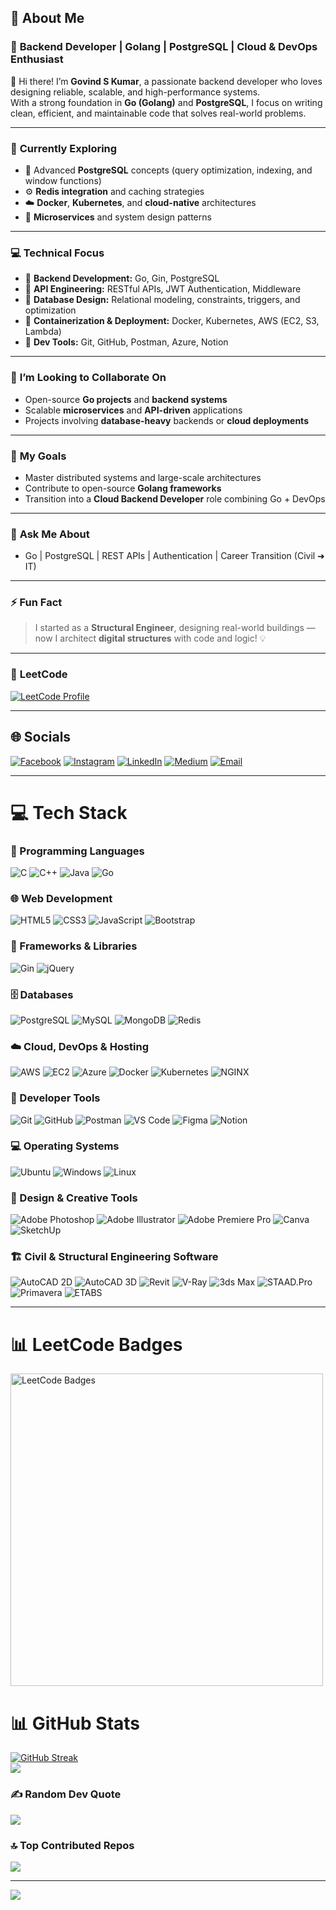 ## 💫 About Me  

### 🚀 **Backend Developer | Golang | PostgreSQL | Cloud & DevOps Enthusiast**

👋 Hi there! I’m **Govind S Kumar**, a passionate backend developer who loves designing reliable, scalable, and high-performance systems.  
With a strong foundation in **Go (Golang)** and **PostgreSQL**, I focus on writing clean, efficient, and maintainable code that solves real-world problems.

---

### 🌱 **Currently Exploring**
- 🧠 Advanced **PostgreSQL** concepts (query optimization, indexing, and window functions)  
- ⚙️ **Redis integration** and caching strategies  
- ☁️ **Docker**, **Kubernetes**, and **cloud-native** architectures  
- 🧩 **Microservices** and system design patterns  

---

### 💻 **Technical Focus**
- 🧱 **Backend Development:** Go, Gin, PostgreSQL  
- 🔗 **API Engineering:** RESTful APIs, JWT Authentication, Middleware  
- 🧮 **Database Design:** Relational modeling, constraints, triggers, and optimization  
- 🐳 **Containerization & Deployment:** Docker, Kubernetes, AWS (EC2, S3, Lambda)  
- 🧰 **Dev Tools:** Git, GitHub, Postman, Azure, Notion  

---

### 🤝 **I’m Looking to Collaborate On**
- Open-source **Go projects** and **backend systems**  
- Scalable **microservices** and **API-driven** applications  
- Projects involving **database-heavy** backends or **cloud deployments**  

---

### 🎯 **My Goals**
- Master distributed systems and large-scale architectures  
- Contribute to open-source **Golang frameworks**  
- Transition into a **Cloud Backend Developer** role combining Go + DevOps  

---

### 💬 **Ask Me About**
- Go | PostgreSQL | REST APIs | Authentication | Career Transition (Civil ➜ IT)  

---

### ⚡ **Fun Fact**
> I started as a **Structural Engineer**, designing real-world buildings —  
> now I architect **digital structures** with code and logic! 💡  

---

### 📘 **LeetCode**
[![LeetCode Profile](https://img.shields.io/badge/LeetCode-FFA116?style=for-the-badge&logo=leetcode&logoColor=white)](https://leetcode.com/u/govindskumar619/)

---

## 🌐 Socials
[![Facebook](https://img.shields.io/badge/Facebook-%231877F2.svg?logo=Facebook&logoColor=white)](https://facebook.com/govind.sasikumar.1)
[![Instagram](https://img.shields.io/badge/Instagram-%23E4405F.svg?logo=Instagram&logoColor=white)](https://instagram.com/govind_s_kumar_619)
[![LinkedIn](https://img.shields.io/badge/LinkedIn-%230077B5.svg?logo=linkedin&logoColor=white)](https://linkedin.com/in/govindskumar96)
[![Medium](https://img.shields.io/badge/Medium-12100E?logo=medium&logoColor=white)](https://medium.com/@govindskumar619)
[![Email](https://img.shields.io/badge/Email-D14836?logo=gmail&logoColor=white)](mailto:govindskumar619@gmail.com)
<br>

---

# 💻 Tech Stack

### 🧠 Programming Languages
![C](https://img.shields.io/badge/c-%2300599C.svg?style=for-the-badge&logo=c&logoColor=white)
![C++](https://img.shields.io/badge/c++-%2300599C.svg?style=for-the-badge&logo=c%2B%2B&logoColor=white)
![Java](https://img.shields.io/badge/java-%23ED8B00.svg?style=for-the-badge&logo=openjdk&logoColor=white)
![Go](https://img.shields.io/badge/go-%2300ADD8.svg?style=for-the-badge&logo=go&logoColor=white)

### 🌐 Web Development
![HTML5](https://img.shields.io/badge/html5-%23E34F26.svg?style=for-the-badge&logo=html5&logoColor=white)
![CSS3](https://img.shields.io/badge/css3-%231572B6.svg?style=for-the-badge&logo=css3&logoColor=white)
![JavaScript](https://img.shields.io/badge/javascript-%23323330.svg?style=for-the-badge&logo=javascript&logoColor=%23F7DF1E)
![Bootstrap](https://img.shields.io/badge/bootstrap-%237952B3.svg?style=for-the-badge&logo=bootstrap&logoColor=white)

### 🧩 Frameworks & Libraries
![Gin](https://img.shields.io/badge/Gin-%2300ADD8.svg?style=for-the-badge&logo=go&logoColor=white)
![jQuery](https://img.shields.io/badge/jquery-%230769AD.svg?style=for-the-badge&logo=jquery&logoColor=white)

### 🗄️ Databases
![PostgreSQL](https://img.shields.io/badge/postgres-%23316192.svg?style=for-the-badge&logo=postgresql&logoColor=white)
![MySQL](https://img.shields.io/badge/mysql-4479A1.svg?style=for-the-badge&logo=mysql&logoColor=white)
![MongoDB](https://img.shields.io/badge/mongodb-%2347A248.svg?style=for-the-badge&logo=mongodb&logoColor=white)
![Redis](https://img.shields.io/badge/redis-%23DD0031.svg?style=for-the-badge&logo=redis&logoColor=white)

### ☁️ Cloud, DevOps & Hosting
![AWS](https://img.shields.io/badge/AWS-%23FF9900.svg?style=for-the-badge&logo=amazonaws&logoColor=white)
![EC2](https://img.shields.io/badge/Amazon%20EC2-%23FF9900.svg?style=for-the-badge&logo=amazonec2&logoColor=white)
![Azure](https://img.shields.io/badge/azure-%230072C6.svg?style=for-the-badge&logo=microsoftazure&logoColor=white)
![Docker](https://img.shields.io/badge/docker-%232496ED.svg?style=for-the-badge&logo=docker&logoColor=white)
![Kubernetes](https://img.shields.io/badge/kubernetes-%23326ce5.svg?style=for-the-badge&logo=kubernetes&logoColor=white)
![NGINX](https://img.shields.io/badge/nginx-%23009639.svg?style=for-the-badge&logo=nginx&logoColor=white)

### 🧰 Developer Tools
![Git](https://img.shields.io/badge/git-%23F05033.svg?style=for-the-badge&logo=git&logoColor=white)
![GitHub](https://img.shields.io/badge/github-%23121011.svg?style=for-the-badge&logo=github&logoColor=white)
![Postman](https://img.shields.io/badge/Postman-FF6C37?style=for-the-badge&logo=postman&logoColor=white)
![VS Code](https://img.shields.io/badge/VS%20Code-0078d7.svg?style=for-the-badge&logo=visualstudiocode&logoColor=white)
![Figma](https://img.shields.io/badge/figma-%23F24E1E.svg?style=for-the-badge&logo=figma&logoColor=white)
![Notion](https://img.shields.io/badge/Notion-%23000000.svg?style=for-the-badge&logo=notion&logoColor=white)

### 💻 Operating Systems
![Ubuntu](https://img.shields.io/badge/Ubuntu-E95420?style=for-the-badge&logo=ubuntu&logoColor=white)
![Windows](https://img.shields.io/badge/Windows-0078D6?style=for-the-badge&logo=windows&logoColor=white)
![Linux](https://img.shields.io/badge/Linux-FCC624?style=for-the-badge&logo=linux&logoColor=black)

### 🎨 Design & Creative Tools
![Adobe Photoshop](https://img.shields.io/badge/adobe%20photoshop-%2331A8FF.svg?style=for-the-badge&logo=adobe%20photoshop&logoColor=white)
![Adobe Illustrator](https://img.shields.io/badge/adobe%20illustrator-%23FF9A00.svg?style=for-the-badge&logo=adobe%20illustrator&logoColor=white)
![Adobe Premiere Pro](https://img.shields.io/badge/Adobe%20Premiere%20Pro-9999FF.svg?style=for-the-badge&logo=Adobe%20Premiere%20Pro&logoColor=white)
![Canva](https://img.shields.io/badge/Canva-%2300C4CC.svg?style=for-the-badge&logo=Canva&logoColor=white)
![SketchUp](https://img.shields.io/badge/SketchUp-005F9E?style=for-the-badge&logo=sketchup&logoColor=white)

### 🏗️ Civil & Structural Engineering Software
![AutoCAD 2D](https://img.shields.io/badge/AutoCAD%202D-%23E60000.svg?style=for-the-badge&logo=autodesk&logoColor=white)
![AutoCAD 3D](https://img.shields.io/badge/AutoCAD%203D-%23E60000.svg?style=for-the-badge&logo=autodesk&logoColor=white)
![Revit](https://img.shields.io/badge/Revit-%2300A9E0.svg?style=for-the-badge&logo=autodesk&logoColor=white)
![V-Ray](https://img.shields.io/badge/V--Ray-%230080C0.svg?style=for-the-badge&logo=chaos&logoColor=white)
![3ds Max](https://img.shields.io/badge/3ds%20Max-%230073A5.svg?style=for-the-badge&logo=autodesk&logoColor=white)
![STAAD.Pro](https://img.shields.io/badge/STAAD.Pro-%23007396.svg?style=for-the-badge&logo=bentley&logoColor=white)
![Primavera](https://img.shields.io/badge/Primavera-%23E60012.svg?style=for-the-badge&logo=oracle&logoColor=white)
![ETABS](https://img.shields.io/badge/ETABS-%23003B6F.svg?style=for-the-badge&logoColor=white)

---

# 📊 LeetCode Badges
<img src="https://leetcode-badge-showcase.vercel.app/api?username=govindskumar619&animated=true&theme=dark&title=LeetCode%20Badges" alt="LeetCode Badges" width="500" />
<br>

# 📊 GitHub Stats
[![GitHub Streak](https://streak-stats.demolab.com/?user=Govind-619&theme=dark)](https://git.io/streak-stats)<br/>
![](https://github-readme-stats-one-rust-18.vercel.app/api/top-langs/?username=Govind-619&theme=dark&hide_border=false&include_all_commits=true&count_private=true&layout=compact)
<br>

### ✍️ Random Dev Quote
![](https://quotes-github-readme.vercel.app/api?type=vertical&theme=dark&border=false)
<br>

### 🔝 Top Contributed Repos
![](https://github-contributor-stats.vercel.app/api?username=Govind-619&limit=5&theme=dark&combine_all_yearly_contributions=true)
<br>

---

[![](https://visitcount.itsvg.in/api?id=Govind-619&icon=0&color=0)](https://visitcount.itsvg.in)
